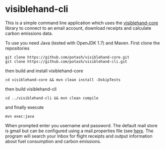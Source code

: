 visiblehand-cli
===============
This is a simple command line application which uses the [visiblehand-core](https://github.com/potash/visiblehand-core) library to connect to an email account, download receipts and calculate carbon emissions data.

To use you need Java (tested with OpenJDK 1.7) and Maven. First clone the repositories

    git clone https://github.com/potash/visiblehand-core.git
    git clone https://github.com/potash/visiblehand-cli.git
    
then build and install visiblehand-core

    cd visiblehand-core && mvn clean install -DskipTests
    
then build visiblehand-cli

    cd ../visiblehand-cli && mvn clean compile
    
and finally execute

    mvn exec:java
    
When prompted enter you username and password. The default mail store is gmail but can be configured using a mail.properties file (see [here](https://javamail.java.net/nonav/docs/api/javax/mail/Session.html#getInstance(java.util.Properties%29)). The program will search your Inbox for flight receipts and output information about fuel consumption and carbon emissions.
